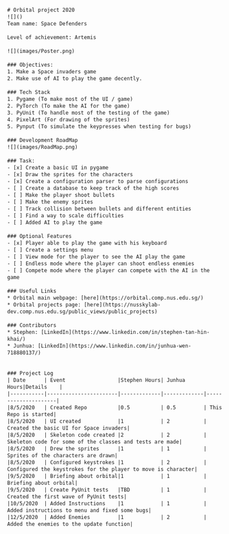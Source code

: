     # Orbital project 2020 
    ![]()
    Team name: Space Defenders

    Level of achievement: Artemis

    ![](images/Poster.png)

    ### Objectives:
    1. Make a Space invaders game
    2. Make use of AI to play the game decently.

    ### Tech Stack
    1. Pygame (To make most of the UI / game)
    2. PyTorch (To make the AI for the game)
    3. PyUnit (To handle most of the testing of the game)
    4. PixelArt (For drawing of the sprites)
    5. Pynput (To simulate the keypresses when testing for bugs)

    ### Development RoadMap
    ![](images/RoadMap.png)

    ### Task:
    - [x] Create a basic UI in pygame
    - [x] Draw the sprites for the characters
    - [x] Create a configuration parser to parse configurations
    - [ ] Create a database to keep track of the high scores
    - [ ] Make the player shoot bullets
    - [ ] Make the enemy sprites
    - [ ] Track collision between bullets and different entities
    - [ ] Find a way to scale difficulties
    - [ ] Added AI to play the game

    ### Optional Features
    - [x] Player able to play the game with his keyboard
    - [ ] Create a settings menu
    - [ ] View mode for the player to see the AI play the game
    - [ ] Endless mode where the player can shoot endless enemies
    - [ ] Compete mode where the player can compete with the AI in the game

    ### Useful Links
    * Orbital main webpage: [here](https://orbital.comp.nus.edu.sg/)
    * Orbital projects page: [here](https://nusskylab-dev.comp.nus.edu.sg/public_views/public_projects)

    ### Contributors
    * Stephen: [LinkedIn](https://www.linkedin.com/in/stephen-tan-hin-khai/)
    * Junhua: [LinkedIn](https://www.linkedin.com/in/junhua-wen-718880137/)


    ### Project Log
    | Date      | Event                 |Stephen Hours| Junhua Hours|Details    |
    |-----------|-----------------------|-------------|-------------|---------------------|
    |8/5/2020   | Created Repo          |0.5          | 0.5         | This Repo is started|
    |8/5/2020   | UI created            |1            | 2           | Created the basic UI for Space invaders|
    |8/5/2020   | Skeleton code created |2            | 2           | Skeleton code for some of the classes and tests are made|
    |8/5/2020   | Drew the sprites      |1            | 1           | Sprites of the characters are drawn|
    |8/5/2020   | Configured keystrokes |1            | 2           | Configured the keystrokes for the player to move is character|
    |9/5/2020   | Briefing about orbital|1            | 1           | Briefing about orbital|
    |9/5/2020   | Create PyUnit tests   |TBD          | 1           | Created the first wave of PyUnit tests|
    |10/5/2020  | Added Instructions    |1            | 1           | Added instructions to menu and fixed some bugs|
    |12/5/2020  | Added Enemies         |1            | 2           | Added the enemies to the update function|

